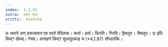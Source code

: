 ```yaml
---
index:  1.1.51
sutra:  उरण् रपरः
vritti:  kashika 
---
```


उः स्थाने अण् प्रसज्यमान एव रपरो वेदितव्यः। कर्ता। हर्ता। किरति। गिरति। द्वैमातुरः। त्रैमातुरः। उः इति किम्? खेयम्। गेयम्। अन्ग्रहणं किम्? सुधातुरकङ् च (*4,1.97) सौधातकिः।

